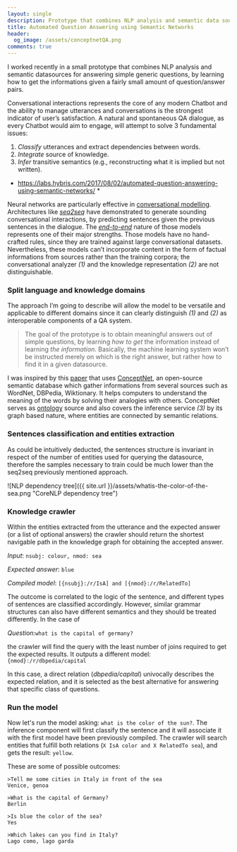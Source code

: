 ```yaml
---
layout: single
description: Prototype that combines NLP analysis and semantic data sources for answering simple generic questions, by learning how to get the informations given a fairly small amount of question/answer pairs.
title: Automated Question Answering using Semantic Networks
header:
  og_image: /assets/conceptnetQA.png
comments: true
---
```

I worked recently in a small prototype that combines NLP analysis and semantic datasources
for answering simple generic questions, by learning how to get the informations given a fairly small amount of question/answer pairs.

Conversational interactions represents the core of any modern Chatbot and the ability to manage utterances and conversations
is the strongest indicator of user’s satisfaction.
A natural and spontaneous QA dialogue, as every Chatbot would aim to engage, will attempt to solve 3 fundamental issues:
1. *Classify* utterances and extract dependencies between words.
2. *Integrate* source of knowledge.
3. *Infer* transitive semantics (e.g., reconstructing what it is implied but not written).

* https://labs.hybris.com/2017/08/02/automated-question-answering-using-semantic-networks/ *

Neural networks are particularly effective in [conversational modelling](https://arxiv.org/abs/1506.05869 "Neural Conversational Model").
Architectures like [*seq2seq*](https://papers.nips.cc/paper/5346-sequence-to-sequence-learning-with-neural-networks.pdf)
have demonstrated to generate sounding conversational interactions, by predicting sentences given the previous sentences in the dialogue.
The [*end-to-end*](https://www.quora.com/What-does-it-mean-for-a-neural-network-to-be-trained-end-to-end)
nature of those models represents one of their major strengths. Those models have no hand-crafted rules, since
they are trained against large conversational datasets.  
Nevertheless, these models can’t incorporate content in the form of factual informations from sources
rather than the training corpora; the conversational analyzer *(1)*  and the knowledge representation *(2)* are not distinguishable.

### Split language and knowledge domains
The approach I’m going to describe will allow the model to be versatile and applicable to different domains
since it can clearly distinguish *(1)* and *(2)* as interoperable components of a QA system.

>The goal of the prototype is to obtain meaningful answers out of simple questions,
by learning *how to get* the information instead of learning *the information*.
Basically, the machine learning system won’t be instructed merely on which is the right answer, but rather how to find it in a given datasource.

I was inspired by this [paper](https://aboteanu.github.io/pdf/AAAI2015.pdf "Solving and Explaining Analogy Questions Using Semantic Networks")
that uses [ConceptNet](http://conceptnet.io/), an open-source semantic database which gather informations from several sources such as WordNet, DBPedia, Wiktionary. It helps computers to understand the meaning of the words by solving their analogies with others. ConceptNet serves as [ontology](https://en.wikipedia.org/wiki/Ontology) source and also covers the inference  service *(3)* by its graph based nature, where entities are connected by semantic relations.

### Sentences classification and entities extraction
As could be intuitively deducted, the sentences structure is invariant in respect of the number of entities used for querying the datasource, therefore the samples necessary to train could be much lower than the seq2seq previously mentioned approach.

![NLP dependency tree]({{ site.url }}/assets/whatis-the-color-of-the-sea.png "CoreNLP dependency tree")

### Knowledge crawler
Within the entities extracted from the utterance and the expected answer (or a list of optional answers) the crawler should return the shortest navigable path in the knowledge graph for obtaining the accepted answer.

*Input*: `nsubj: colour, nmod: sea`

*Expected answer*: `blue`

*Compiled model*: `[{nsubj}:/r/IsA] and [{nmod}:/r/RelatedTo]`

The outcome is correlated to the logic of the sentence, and different types of sentences are classified accordingly.
However, similar grammar structures can also have different semantics and they should be treated differently. In the case of

*Question*:`what is the capital of germany?`

the crawler will find the query with the least number of joins required to get the expected results. It outputs a different model: `{nmod}:/r/dbpedia/capital`

In this case, a direct relation (*dbpedia/capital*) univocally describes the expected relation, and it is selected as the best alternative for answering that specific class of questions.

### Run the model
Now let's run the model asking: `what is the color of the sun?`. The inference component will first classify the sentence and it will associate it with the first model have been previously compiled.
The crawler will search entities that fulfill both relations (`X IsA color and X RelatedTo sea`), and gets the result: `yellow`.

These are some of possible outcomes:

```
>Tell me some cities in Italy in front of the sea
Venice, genoa

>What is the capital of Germany?
Berlin

>Is blue the color of the sea?
Yes

>Which lakes can you find in Italy?
Lago como, lago garda
```
